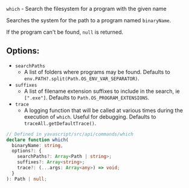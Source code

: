`which` - Search the filesystem for a program with the given name

Searches the system for the path to a program named `binaryName`.

If the program can't be found, `null` is returned.

## Options:

- `searchPaths`
  - A list of folders where programs may be found. Defaults to `env.PATH?.split(Path.OS_ENV_VAR_SEPARATOR)`.
- `suffixes`
  - A list of filename extension suffixes to include in the search, ie `[".exe"]`. Defaults to `Path.OS_PROGRAM_EXTENSIONS`.
- `trace`
  - A logging function that will be called at various times during the execution of `which`. Useful for debugging. Defaults to `traceAll.getDefaultTrace()`.

```ts
// Defined in yavascript/src/api/commands/which
declare function which(
  binaryName: string,
  options?: {
    searchPaths?: Array<Path | string>;
    suffixes?: Array<string>;
    trace?: (...args: Array<any>) => void;
  }
): Path | null;
```
